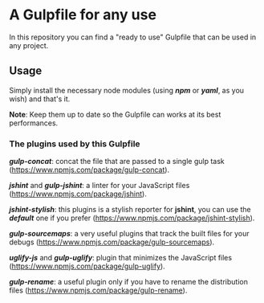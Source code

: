 # A Gulpfile for any use

In this repository you can find a "ready to use" Gulpfile that can be used in any project.

## Usage

Simply install the necessary node modules (using ***npm*** or ***yaml***, as you wish) and that's it.

**Note**: Keep them up to date so the Gulpfile can works at its best performances.

### The plugins used by this Gulpfile

***gulp-concat***: concat the file that are passed to a single gulp task (https://www.npmjs.com/package/gulp-concat).

***jshint*** and ***gulp-jshint***: a linter for your JavaScript files (https://www.npmjs.com/package/jshint).

***jshint-stylish***: this plugins is a stylish reporter for **jshint**, you can use the ***default*** one if you prefer  (https://www.npmjs.com/package/jshint-stylish).

***gulp-sourcemaps***: a very useful plugins that track the built files for your debugs (https://www.npmjs.com/package/gulp-sourcemaps).

***uglify-js*** and ***gulp-uglify***: plugin that minimizes the JavaScript files (https://www.npmjs.com/package/gulp-uglify).

***gulp-rename***: a useful plugin only if you have to rename the distribution files (https://www.npmjs.com/package/gulp-rename).

